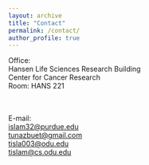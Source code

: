 ```yaml
---
layout: archive
title: "Contact"
permalink: /contact/
author_profile: true
---
```

Office:<br>
Hansen Life Sciences Research Building<br>
Center for Cancer Research<br>
Room: HANS 221<br>
<br>
<br>

E-mail:<br>
islam32@purdue.edu<br>
tunazbuet@gmail.com<br>
tisla003@odu.edu<br>
tislam@cs.odu.edu

